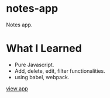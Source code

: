 # notes-app

Notes app.

# What I Learned

- Pure Javascript.
- Add, delete, edit, filter functionalities.
- using babel, webpack.

<a href="https://aitcweb.github.io/notes-app/public/">view app</a>
